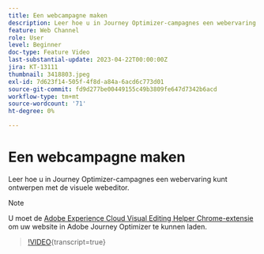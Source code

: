 ```yaml
---
title: Een webcampagne maken
description: Leer hoe u in Journey Optimizer-campagnes een webervaring kunt ontwerpen met de visuele webeditor.
feature: Web Channel
role: User
level: Beginner
doc-type: Feature Video
last-substantial-update: 2023-04-22T00:00:00Z
jira: KT-13111
thumbnail: 3418803.jpeg
exl-id: 7d623f14-505f-4f8d-a84a-6acd6c773d01
source-git-commit: fd9d277be00449155c49b3809fe647d7342b6acd
workflow-type: tm+mt
source-wordcount: '71'
ht-degree: 0%

---
```


# Een webcampagne maken

Leer hoe u in Journey Optimizer-campagnes een webervaring kunt ontwerpen met de visuele webeditor.

>[!NOTE]
> U moet de [Adobe Experience Cloud Visual Editing Helper Chrome-extensie](https://chrome.google.com/webstore/detail/adobe-experience-cloud-vi/kgmjjkfjacffaebgpkpcllakjifppnca) om uw website in Adobe Journey Optimizer te kunnen laden.

>[!VIDEO](https://video.tv.adobe.com/v/3452641/?quality=12&learn=on&captions=dut){transcript=true}
